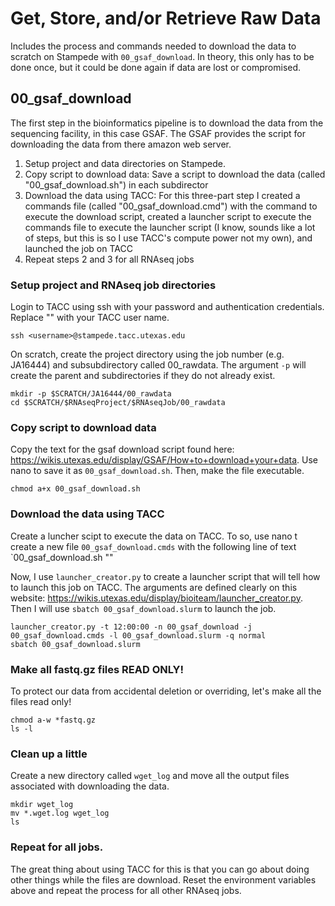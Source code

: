 # Get, Store, and/or Retrieve Raw Data

Includes the process and commands needed to download the data to scratch on Stampede with `00_gsaf_download`. In theory, this only has to be done once, but it could be done again if data are lost or compromised. 


## 00_gsaf_download 

The first step in the bioinformatics pipeline is to download the data from the sequencing facility, in this case GSAF. The GSAF provides the script for downloading the data from there amazon web server. 

1. Setup project and data directories on Stampede.
2. Copy script to download data: Save a script to download the data (called "00_gsaf_download.sh") in each subdirector  
3. Download the data using TACC: For this three-part step I created a commands file (called "00_gsaf_download.cmd") with the command to execute the download script,  created a launcher script to execute the commands file to execute the launcher script (I know, sounds like a lot of steps, but this is so I use TACC's compute power not my own), and launched the job on TACC  
4. Repeat steps 2 and 3 for all RNAseq jobs 

### Setup project and RNAseq job directories 

Login to TACC using ssh with your password and authentication credentials. Replace "<username>" with your TACC user name. 

~~~ {.bash}
ssh <username>@stampede.tacc.utexas.edu
~~~

On scratch, create the project directory using the job number (e.g. JA16444) and subsubdirectory called 00_rawdata. The argument `-p` will create the parent and subdirectories if they do not already exist.

~~~ {.bash}
mkdir -p $SCRATCH/JA16444/00_rawdata
cd $SCRATCH/$RNAseqProject/$RNAseqJob/00_rawdata
~~~

### Copy script to download data 
Copy the text for the gsaf download script found here: https://wikis.utexas.edu/display/GSAF/How+to+download+your+data. Use nano to save it as `00_gsaf_download.sh`. Then, make the file executable.

~~~ {.bash}
chmod a+x 00_gsaf_download.sh
~~~


### Download the data using TACC
Create a luncher scipt to execute the data on TACC. To so, use nano t create a new file `00_gsaf_download.cmds` with the following line of text `00_gsaf_download.sh "<amazonwebaddress>"

Now, I use `launcher_creator.py` to create a launcher script that will tell how to launch this job on TACC. The arguments are defined clearly on this website: https://wikis.utexas.edu/display/bioiteam/launcher_creator.py. Then I will use `sbatch 00_gsaf_download.slurm` to launch the job.

~~~ {.bash}
launcher_creator.py -t 12:00:00 -n 00_gsaf_download -j 00_gsaf_download.cmds -l 00_gsaf_download.slurm -q normal
sbatch 00_gsaf_download.slurm
~~~

### Make all fastq.gz files READ ONLY!

To protect our data from accidental deletion or overriding, let's make all the files read only!

~~~ {.bash}
chmod a-w *fastq.gz
ls -l
~~~

### Clean up a little

Create a new directory called `wget_log` and move all the output files associated with downloading the data.

~~~ {.bash}
mkdir wget_log
mv *.wget.log wget_log
ls
~~~

### Repeat for all jobs. 
The great thing about using TACC for this is that you can go about doing other things while the files are download. Reset the environment variables above and repeat the process for all other RNAseq jobs.
